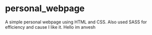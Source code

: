 # personal_webpage
A simple personal webpage using HTML and CSS.
Also used SASS for efficiency and cause I like it.
Hello im anvesh
